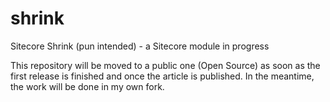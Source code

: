 # shrink
Sitecore Shrink (pun intended) - a Sitecore module in progress

This repository will be moved to a public one (Open Source) as soon as the first release is finished and once the article is published. In the meantime, the work will be done in my own fork.

